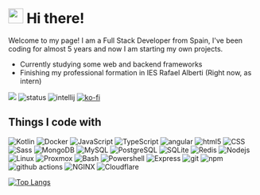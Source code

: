 <h1><img src="https://emojis.slackmojis.com/emojis/images/1531849430/4246/blob-sunglasses.gif?1531849430" width="30"/> Hi there!</h1>

Welcome to my page! I am a Full Stack Developer from Spain, I've been coding for almost 5 years and now I am starting my
own projects.

* Currently studying some web and backend frameworks
* Finishing my professional formation in IES Rafael Alberti (Right now, as intern) 

![](https://komarev.com/ghpvc/?username=L3KTRO&color=2062af&label=Profile+views)
![status](https://api.statusbadges.me/badge/status/403943736439996416?simple=true)
![intellij](https://api.statusbadges.me/badge/intellij/403943736439996416)
[![ko-fi](https://ko-fi.com/img/githubbutton_sm.svg)](https://ko-fi.com/l3ktro)


## Things I code with
<p>
  <img alt="Kotlin" src="https://img.shields.io/badge/-Kotlin-B125EA?style=flat-square&logo=Kotlin&logoColor=white" />
  <img alt="Docker" src="https://img.shields.io/badge/-Docker-46a2f1?style=flat-square&logo=docker&logoColor=white" />
  <img alt="JavaScript"
    src="https://img.shields.io/badge/-JavaScript-f0db4f?style=flat-square&logo=JavaScript&logoColor=white" />
  <img alt="TypeScript"
    src="https://img.shields.io/badge/-TypeScript-007ACC?style=flat-square&logo=typescript&logoColor=white" />
  <img alt="angular"
    src="https://img.shields.io/badge/-Angular-DD0031?style=flat-square&logo=angular&logoColor=white" />
  <img alt="html5" src="https://img.shields.io/badge/-HTML5-E34F26?style=flat-square&logo=html5&logoColor=white" />
  <img alt="CSS" src="https://img.shields.io/badge/-CSS-CC6699?style=flat-square&logo=css3&logoColor=white" />
  <img alt="Sass" src="https://img.shields.io/badge/-Sass-CC6699?style=flat-square&logo=sass&logoColor=white" />
  <img alt="MongoDB"
    src="https://img.shields.io/badge/-MongoDB-13aa52?style=flat-square&logo=mongodb&logoColor=white" />
  <img alt="MySQL" src="https://img.shields.io/badge/-MySQL-00758F?style=flat-square&logo=MySQL&logoColor=white" />
  <img alt="PostgreSQL"
    src="https://img.shields.io/badge/-PostgreSQL-008bb9?style=flat-square&logo=PostgreSQL&logoColor=white" />
  <img alt="SQLite" src="https://img.shields.io/badge/-SQLite-2088FF?style=flat-square&logo=SQLite&logoColor=white" />
  <img alt="Redis" src="https://img.shields.io/badge/-Redis-D82C20?style=flat-square&logo=Redis&logoColor=white" />
  <img alt="Nodejs" src="https://img.shields.io/badge/-Nodejs-43853d?style=flat-square&logo=Node.js&logoColor=white" />
  <img alt="Linux" src="https://img.shields.io/badge/-Linux-eceff1?style=flat-square&logo=Linux&logoColor=black" />
  <img alt="Proxmox" src="https://img.shields.io/badge/-Proxmox-c9750c?style=flat-square&logo=proxmox&logoColor=black" />
  <img alt="Bash" src="https://img.shields.io/badge/-Bash-242938?style=flat-square&logo=zsh&logoColor=white" />
  <img alt="Powershell"
    src="https://img.shields.io/badge/-Powershell-4d86ec?style=flat-square&logo=Powershell&logoColor=white" />
  <img alt="Express"
    src="https://img.shields.io/badge/-Express-2d2e40?style=flat-square&logo=Express&logoColor=white" />
  <img alt="git" src="https://img.shields.io/badge/-Git-F05032?style=flat-square&logo=git&logoColor=white" />
  <img alt="npm" src="https://img.shields.io/badge/-NPM-CB3837?style=flat-square&logo=npm&logoColor=white" />
  <img alt="github actions"
    src="https://img.shields.io/badge/-Github_Actions-2088FF?style=flat-square&logo=github-actions&logoColor=white" />
  <img alt="NGINX" src="https://img.shields.io/badge/-NGINX-009900?style=flat-square&logo=nginx&logoColor=white" />
  <img alt="Cloudflare"
    src="https://img.shields.io/badge/-Cloudflare-f38020?style=flat-square&logo=cloudflare&logoColor=white" />
</p>

<a href="#">![Top Langs](https://github-readme-stats-sooty-iota.vercel.app/api/top-langs/?username=L3KTRO&layout=donut&theme=transparent&count_private=true&hide_border=true&hide=javascript)</a>
